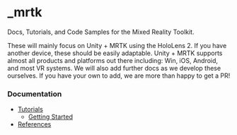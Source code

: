 # _mrtk

Docs, Tutorials, and Code Samples for the Mixed Reality Toolkit.

These will mainly focus on Unity + MRTK using the HoloLens 2.
If you have another device, these should be easily adaptable.
Unity + MRTK supports almost all products and platforms out there
including: Win, iOS, Android, and most VR systems.
We will also add further docs as we develop these ourselves.
If you have your own to add, we are more than happy to get a PR!

### Documentation

- [Tutorials](./docs/tutorials/readme.md)
    - [Getting Started](./docs/tutorials/getting-started/readme.md)
- [References](./docs/references.md)
